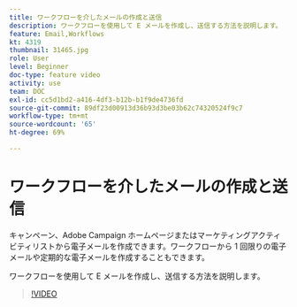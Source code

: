 ```yaml
---
title: ワークフローを介したメールの作成と送信
description: ワークフローを使用して E メールを作成し、送信する方法を説明します。
feature: Email,Workflows
kt: 4319
thumbnail: 31465.jpg
role: User
level: Beginner
doc-type: feature video
activity: use
team: DOC
exl-id: cc5d1bd2-a416-4df3-b12b-b1f9de4736fd
source-git-commit: 89df23d00913d36b93d3be03b62c74320524f9c7
workflow-type: tm+mt
source-wordcount: '65'
ht-degree: 69%

---
```


# ワークフローを介したメールの作成と送信

キャンペーン、Adobe Campaign ホームページまたはマーケティングアクティビティリストから電子メールを作成できます。ワークフローから 1 回限りの電子メールや定期的な電子メールを作成することもできます。

ワークフローを使用して E メールを作成し、送信する方法を説明します。

>[!VIDEO](https://video.tv.adobe.com/v/31465?quality=12&learn=on)
